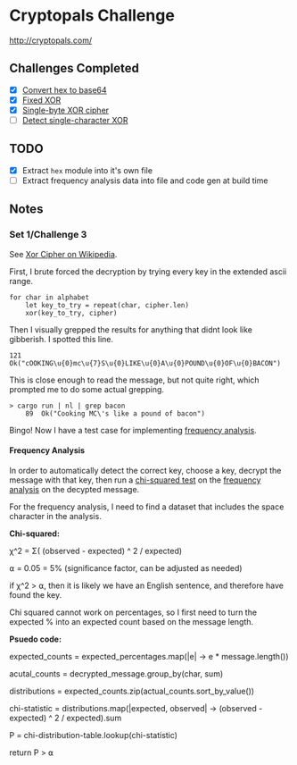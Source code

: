 # Cryptopals Challenge

http://cryptopals.com/


## Challenges Completed

- [x] [Convert hex to base64](http://cryptopals.com/sets/1/challenges/1)
- [x] [Fixed XOR](http://cryptopals.com/sets/1/challenges/2)
- [x] [Single-byte XOR cipher](http://cryptopals.com/sets/1/challenges/3)
- [ ] [Detect single-character XOR](http://cryptopals.com/sets/1/challenges/4)

## TODO

- [x] Extract `hex` module into it's own file
- [ ] Extract frequency analysis data into file and code gen at build time

## Notes

### Set 1/Challenge 3

See [Xor Cipher on Wikipedia](https://en.wikipedia.org/wiki/XOR_cipher).

First, I brute forced the decryption by trying every key in the extended ascii range.

```
for char in alphabet
    let key_to_try = repeat(char, cipher.len)
    xor(key_to_try, cipher)
```

Then I visually grepped the results for anything that didnt look like gibberish.
I spotted this line.

```
121  Ok("cOOKING\u{0}mc\u{7}S\u{0}LIKE\u{0}A\u{0}POUND\u{0}OF\u{0}BACON")
```

This is close enough to read the message, but not quite right,
which prompted me to do some actual grepping.

```
> cargo run | nl | grep bacon
    89  Ok("Cooking MC\'s like a pound of bacon")
```

Bingo!
Now I have a test case for implementing [frequency analysis](https://en.wikipedia.org/wiki/Frequency_analysis).

#### Frequency Analysis

In order to automatically detect the correct key, choose a key, decrypt the message with that key,
then run a [chi-squared test][chi-squared] on the [frequency analysis][freq-analysis] on the decypted message.

For the frequency analysis, I need to find a dataset that includes the space character in the analysis. 

[chi-squared]: https://en.wikipedia.org/wiki/Chi-squared_test
[freq-analysis]: https://en.wikipedia.org/wiki/Frequency_analysis

**Chi-squared:**

χ^2 =  Σ( (observed - expected) ^ 2 / expected)

⍺ = 0.05 = 5% (significance factor, can be adjusted as needed)

if χ^2 > ⍺, then it is likely we have an English sentence, and therefore have found the key.

Chi squared cannot work on percentages, so I first need to turn the expected % into an expected count based on the message length.

**Psuedo code:**

expected_counts = 
	expected_percentages.map(|e| -> e * message.length())

acutal_counts = decrypted_message.group_by(char, sum)

distributions = expected_counts.zip(actual_counts.sort_by_value())

chi-statistic = distributions.map(|expected, observed| -> (observed - expected) ^ 2 / expected).sum

P = chi-distribution-table.lookup(chi-statistic)

return P > ⍺

